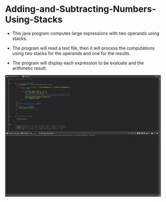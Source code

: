 # Adding-and-Subtracting-Numbers-Using-Stacks

- This java program computes large expressions with two operands using stacks.

- The program will read a text file, then it will process the computations using two stacks for the operands and one for the results.

- The program will display each expression to be evaluate and the arithmetic result. 

<img src = "operationsVid.gif">
